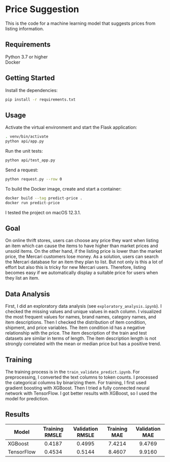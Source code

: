 # Price Suggestion

This is the code for a machine learning model that suggests prices from listing information.

## Requirements

Python 3.7 or higher  
Docker

## Getting Started

Install the dependencies:
```bash
pip install -r requirements.txt
```
## Usage

Activate the virtual environment and start the Flask application:
```bash
. venv/bin/activate
python api/app.py
```

Run the unit tests:
```bash
python api/test_app.py
```

Send a request:
```bash
python request.py --row 0
```

To build the Docker image, create and start a container:
```bash
docker build --tag predict-price .
docker run predict-price
```

I tested the project on macOS 12.3.1.

## Goal

On online thrift stores, users can choose any price they want when listing an item which can cause the items to have higher than market prices and unsold items. On the other hand, if the listing price is lower than the market price, the Mercari customers lose money. As a solution, users can search the Mercari database for an item they plan to list. But not only is this a lot of effort but also this is tricky for new Mercari users. Therefore, listing becomes easy if we automatically display a suitable price for users when they list an item.

## Data Analysis

First, I did an exploratory data analysis (see `exploratory_analysis.ipynb`). I checked the missing values and unique values in each column. I visualized the most frequent values for names, brand names, category names, and item descriptions. Then I checked the distribution of item condition, shipment, and price variables. The item condition id has a negative relationship with the price. The item description of the train and test datasets are similar in terms of length. The item description length is not strongly correlated with the mean or median price but has a positive trend.

## Training

The training process is in the `train_validate_predict.ipynb`. For preprocessing, I converted the text columns to token counts. I processed the categorical columns by binarizing them. For training, I first used gradient boosting with XGBoost. Then I tried a fully connected neural network with TensorFlow. I got better results with XGBoost, so I used the model for prediction.

## Results

|   Model    | Training RMSLE | Validation RMSLE | Training MAE | Validation MAE |
|------------|:--------------:|:----------------:|:------------:|:--------------:|
|  XGBoost   |     0.4187     |      0.4995      |    7.4214    |     9.4769     |
| TensorFlow |     0.4534     |      0.5144      |    8.4607    |     9.9160     |
